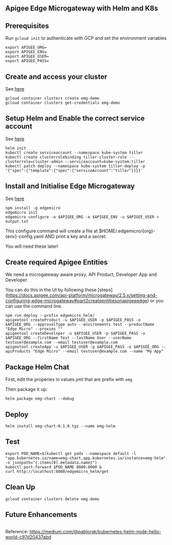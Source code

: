 Apigee Edge Microgateway with Helm and K8s
---

## Prerequisites

Run `gcloud init` to authenticate with GCP and set the environment variables
```
export APIGEE_ORG=
export APIGEE_ENV=
export APIGEE_USER=
export APIGEE_PASS=

```

## Create and access your cluster

See [here](https://cloud.google.com/kubernetes-engine/docs/how-to/creating-a-cluster)

```
gcloud container clusters create emg-demo
gcloud container clusters get-credentials emg-demo
```

## Setup Helm and Enable the correct service account

See [here](https://helm.sh/docs/using_helm/)

```
helm init
kubectl create serviceaccount --namespace kube-system tiller
kubectl create clusterrolebinding tiller-cluster-rule --clusterrole=cluster-admin --serviceaccount=kube-system:tiller
kubectl patch deploy --namespace kube-system tiller-deploy -p '{"spec":{"template":{"spec":{"serviceAccount":"tiller"}}}}'
```

## Install and Initialise Edge Microgateway 

See [here](https://docs.apigee.com/api-platform/microgateway/2.5.x/setting-and-configuring-edge-microgateway)

```
npm install -g edgemicro
edgemicro init
edgemicro configure -o $APIGEE_ORG -e $APIGEE_ENV -u $APIGEE_USER > output.txt
```

This configure command will create a file at $HOME/.edgemicro/{org}-{env}-config.yaml AND print a key and a secret.

You will need these later!

## Create required Apigee Entities

We need a microgateway aware proxy, API Product, Developer App and Developer. 

You can do this in the UI by following these [steps] (https://docs.apigee.com/api-platform/microgateway/2.5.x/setting-and-configuring-edge-microgateway#part2createentitiesonapigeeedge) or you can use the command line.

```
npm run deploy --prefix edgemicro_helm/
apigeetool createProduct -u $APIGEE_USER -p $APIGEE_PASS -o $APIGEE_ORG --approvalType auto --environments test --productName "Edge Micro" --proxies ""
apigeetool createDeveloper -u $APIGEE_USER -p $APIGEE_PASS -o $APIGEE_ORG --firstName Test --lastName User --userName testuser@example.com --email testuser@example.com
apigeetool createApp -u $APIGEE_USER -p $APIGEE_PASS -o $APIGEE_ORG --apiProducts "Edge Micro" --email testuser@example.com --name "My App"
```

## Package Helm Chat

First, edit the properies in values.yml that are prefix with `emg`

Then package it up:

```
helm package emg-chart --debug
```

## Deploy

```
helm install emg-chart-0.1.0.tgz --name emg-helm
```

## Test

```
export POD_NAME=$(kubectl get pods --namespace default -l "app.kubernetes.io/name=emg-chart,app.kubernetes.io/instance=emg-helm" -o jsonpath="{.items[0].metadata.name}")
kubectl port-forward $POD_NAME 8080:8000 &
curl http://localhost:8080/edgemicro_helm/get

```

## Clean Up
```
gcloud container clusters delete emg-demo
```


## Future Enhancements

```

```


Reference:
https://medium.com/@pablorsk/kubernetes-helm-node-hello-world-c97d20437abd
